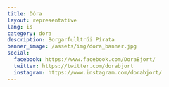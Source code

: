 ```yaml
---
title: Dóra
layout: representative
lang: is
category: dora
description: Borgarfulltrúi Pírata
banner_image: /assets/img/dora_banner.jpg
social:
  facebook: https://www.facebook.com/DoraBjort/
  twitter: https://twitter.com/dorabjort
  instagram: https://www.instagram.com/dorabjort/
---
```

